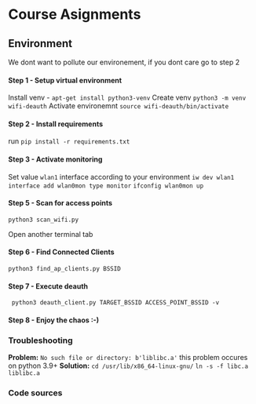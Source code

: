 # Course Asignments

## Environment ##

We dont want to pollute our environement, if you dont care go to step 2

#### Step 1 - Setup virtual environment
Install venv -   ```apt-get install python3-venv```
Create venv  ```python3 -m venv wifi-deauth```
Activate environemnt ```source wifi-deauth/bin/activate```


#### Step 2 - Install requirements
run ```pip install -r requirements.txt```


#### Step 3 - Activate monitoring
Set value `wlan1` interface according to your environment
```iw dev wlan1 interface add wlan0mon type monitor```
```ifconfig wlan0mon up```


#### Step 5 - Scan for access points
```python3 scan_wifi.py```

Open another terminal tab

#### Step 6 - Find Connected Clients
```python3 find_ap_clients.py BSSID```

#### Step 7 - Execute deauth
``` python3 deauth_client.py TARGET_BSSID ACCESS_POINT_BSSID -v```

#### Step 8 - Enjoy the chaos :-)

### Troubleshooting 

**Problem:** 
```No such file or directory: b'liblibc.a'``` this problem occures on python 3.9+
**Solution:** 
```cd /usr/lib/x86_64-linux-gnu/```
```ln -s -f libc.a liblibc.a```


### Code sources